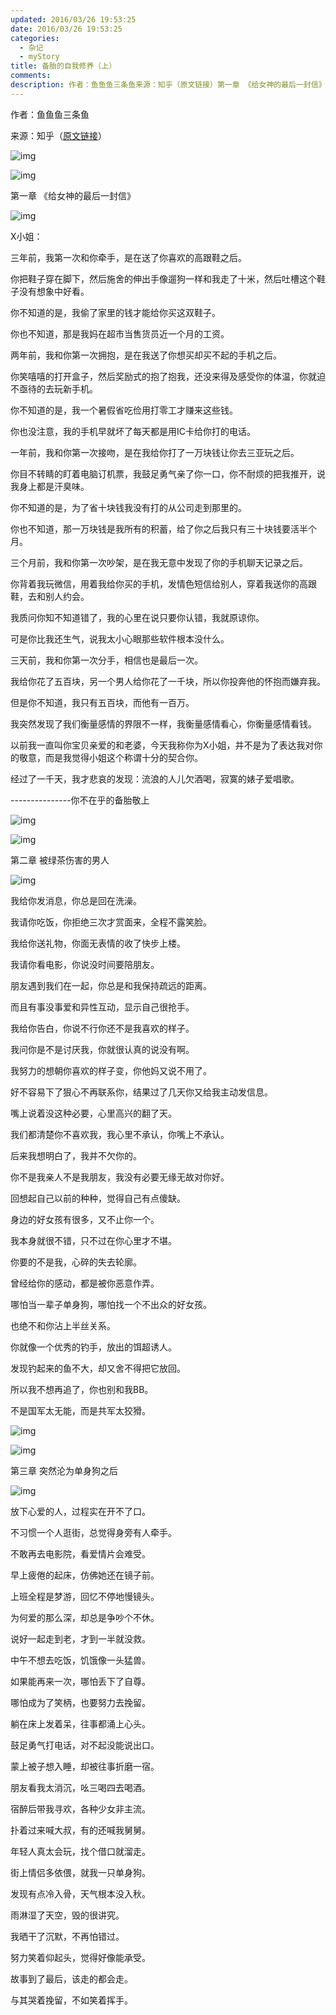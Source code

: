 ```yaml
---
updated: 2016/03/26 19:53:25
date: 2016/03/26 19:53:25
categories: 
  - 杂记
  - myStory
title: 备胎的自我修养（上）
comments: 
description: 作者：鱼鱼鱼三条鱼来源：知乎（原文链接）第一章 《给女神的最后一封信》X小姐：三年前，我第一次和你牵手，是在送了你喜欢的高跟鞋之后。你把鞋子穿在脚下，然后施舍的伸出手像遛狗一样和我走了十米，然后吐槽这个鞋子没有想象中好看。你不知道的是，我偷了家里的钱才能给你买这双鞋子。你也不知道，那是我妈在超市当售货员近一个月的工资。
---
```

作者：鱼鱼鱼三条鱼

来源：知乎（[原文链接](https://zhuanlan.zhihu.com/p/20114789)）

![img](https://static.jiabanmoyu.com/notes/55979bcdf62ca1ee4d30255c8f2881b2_hd.jpg)

![img](https://static.jiabanmoyu.com/notes/640.png)

第一章 《给女神的最后一封信》

![img](https://static.jiabanmoyu.com/notes/640.png)

X小姐：

三年前，我第一次和你牵手，是在送了你喜欢的高跟鞋之后。

你把鞋子穿在脚下，然后施舍的伸出手像遛狗一样和我走了十米，然后吐槽这个鞋子没有想象中好看。

你不知道的是，我偷了家里的钱才能给你买这双鞋子。

你也不知道，那是我妈在超市当售货员近一个月的工资。

两年前，我和你第一次拥抱，是在我送了你想买却买不起的手机之后。

你笑嘻嘻的打开盒子，然后奖励式的抱了抱我，还没来得及感受你的体温，你就迫不亟待的去玩新手机。

你不知道的是，我一个暑假省吃俭用打零工才赚来这些钱。

你也没注意，我的手机早就坏了每天都是用IC卡给你打的电话。

一年前，我和你第一次接吻，是在我给你打了一万块钱让你去三亚玩之后。

你目不转睛的盯着电脑订机票，我鼓足勇气亲了你一口，你不耐烦的把我推开，说我身上都是汗臭味。

你不知道的是，为了省十块钱我没有打的从公司走到那里的。

你也不知道，那一万块钱是我所有的积蓄，给了你之后我只有三十块钱要活半个月。

三个月前，我和你第一次吵架，是在我无意中发现了你的手机聊天记录之后。

你背着我玩微信，用着我给你买的手机，发情色短信给别人，穿着我送你的高跟鞋，去和别人约会。

我质问你知不知道错了，我的心里在说只要你认错，我就原谅你。

可是你比我还生气，说我太小心眼那些软件根本没什么。

三天前，我和你第一次分手，相信也是最后一次。

我给你花了五百块，另一个男人给你花了一千块，所以你投奔他的怀抱而嫌弃我。

但是你不知道，我只有五百块，而他有一百万。

我突然发现了我们衡量感情的界限不一样，我衡量感情看心，你衡量感情看钱。

以前我一直叫你宝贝亲爱的和老婆，今天我称你为X小姐，并不是为了表达我对你的敬意，而是我觉得小姐这个称谓十分的契合你。

经过了一千天，我才悲哀的发现：流浪的人儿欠酒喝，寂寞的婊子爱唱歌。

---------------你不在乎的备胎敬上

![img](https://static.jiabanmoyu.com/notes/9703111e49ddda7550a8a6eb6a7cd4ec_hd.jpg)

![img](https://mmbiz.qpic.cn/mmbiz_png/Ljib4So7yuWhV286BqNMwDMKWbMic75en4wDld11DtAibL5nVbQtsiaxwH2gxCoyfV6J2v08u5PLEpfLBbGacOTIMw/640?wx_fmt=png)

第二章 被绿茶伤害的男人

![img](https://mmbiz.qpic.cn/mmbiz_png/Ljib4So7yuWhV286BqNMwDMKWbMic75en4wDld11DtAibL5nVbQtsiaxwH2gxCoyfV6J2v08u5PLEpfLBbGacOTIMw/640?wx_fmt=png)

我给你发消息，你总是回在洗澡。

我请你吃饭，你拒绝三次才赏面来，全程不露笑脸。

我给你送礼物，你面无表情的收了快步上楼。

我请你看电影，你说没时间要陪朋友。

朋友遇到我们在一起，你总是和我保持疏远的距离。

而且有事没事爱和异性互动，显示自己很抢手。

我给你告白，你说不行你还不是我喜欢的样子。

我问你是不是讨厌我，你就很认真的说没有啊。

我努力的想朝你喜欢的样子变，你他妈又说不用了。

好不容易下了狠心不再联系你，结果过了几天你又给我主动发信息。

嘴上说着没这种必要，心里高兴的翻了天。

我们都清楚你不喜欢我，我心里不承认，你嘴上不承认。

后来我想明白了，我并不欠你的。

你不是我亲人不是我朋友，我没有必要无缘无故对你好。

回想起自己以前的种种，觉得自己有点傻缺。

身边的好女孩有很多，又不止你一个。

我本身就很不错，只不过在你心里才不堪。

你要的不是我，心碎的失去轮廓。

曾经给你的感动，都是被你恶意作弄。

哪怕当一辈子单身狗，哪怕找一个不出众的好女孩。

也绝不和你沾上半丝关系。

你就像一个优秀的钓手，放出的饵超诱人。

发现钓起来的鱼不大，却又舍不得把它放回。

所以我不想再追了，你也别和我BB。

不是国军太无能，而是共军太狡猾。

![img](https://static.jiabanmoyu.com/notes/f3449c2b4e38f69d21d4ec21685c488d_hd.jpg)

![img](https://mmbiz.qpic.cn/mmbiz_png/Ljib4So7yuWhV286BqNMwDMKWbMic75en4wDld11DtAibL5nVbQtsiaxwH2gxCoyfV6J2v08u5PLEpfLBbGacOTIMw/640?wx_fmt=png)

第三章 突然沦为单身狗之后

![img](https://mmbiz.qpic.cn/mmbiz_png/Ljib4So7yuWhV286BqNMwDMKWbMic75en4wDld11DtAibL5nVbQtsiaxwH2gxCoyfV6J2v08u5PLEpfLBbGacOTIMw/640?wx_fmt=png)

放下心爱的人，过程实在开不了口。

不习惯一个人逛街，总觉得身旁有人牵手。

不敢再去电影院，看爱情片会难受。

早上疲倦的起床，仿佛她还在镜子前。

上班全程是梦游，回忆不停地慢镜头。

为何爱的那么深，却总是争吵个不休。

说好一起走到老，才到一半就没救。

中午不想去吃饭，饥饿像一头猛兽。

如果能再来一次，哪怕丢下了自尊。

哪怕成为了笑柄，也要努力去挽留。

躺在床上发着呆，往事都涌上心头。

鼓足勇气打电话，对不起没能说出口。

蒙上被子想入睡，却被往事折磨一宿。

朋友看我太消沉，吆三喝四去喝酒。

宿醉后带我寻欢，各种少女非主流。

扑着过来喊大叔，有的还喊我舅舅。

年轻人真太会玩，找个借口就溜走。

街上情侣多依偎，就我一只单身狗。

发现有点冷入骨，天气根本没入秋。

雨淋湿了天空，毁的很讲究。

我晒干了沉默，不再怕错过。

努力笑着仰起头，觉得好像能承受。

故事到了最后，该走的都会走。

与其哭着挽留，不如笑着挥手。